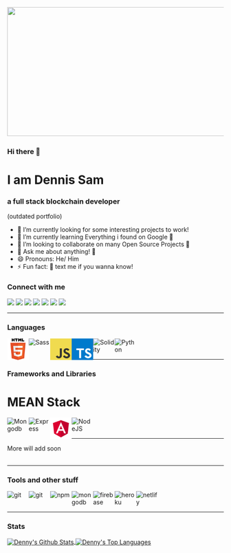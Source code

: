 <a href="https://github.com/devxb/gitanimals">
<img
  src="https://render.gitanimals.org/farms/denniarems"
  width="600"
  height="300"
/>
</a>

### Hi there 👋
# I am Dennis Sam
### a full stack blockchain developer
(outdated portfolio)
- 🔭 I’m currently looking for some interesting projects to work!
- 🌱 I’m currently learning Everything i found on Google 🌟
- 👯 I’m looking to collaborate on many Open Source Projects 💖
- 💬 Ask me about anything! 🤗
- 😄 Pronouns: He/ Him
- ⚡ Fun fact: 📲 text me if you wanna know!


### Connect with me

[<img height="30" src="https://img.shields.io/badge/twitter-%231DA1F2.svg?&style=for-the-badge&logo=twitter&logoColor=white" />][twitter]
[<img height="30" src = "https://img.shields.io/badge/discord-%9A0257.svg?&style=for-the-badge&logo=discord&logoColor=white">][Discord] 
[<img height="30" src="https://img.shields.io/badge/linkedin-%230077B5.svg?&style=for-the-badge&logo=linkedin&logoColor=white" />][LinkedIn]
[<img height="30" src = "https://img.shields.io/badge/instagram-%23E4405F.svg?&style=for-the-badge&logo=instagram&logoColor=white">][Instagram] 
[<img height="30" src = "https://img.shields.io/badge/telegram-%230077B5.svg?&style=for-the-badge&logo=telegram&logoColor=white">][Telegram] 
[<img height="30" src = "https://img.shields.io/badge/whatsapp-%9A0257.svg?&style=for-the-badge&logo=whatsapp&logoColor=white">][Whatsapp] 
[<img height="30" src = "https://img.shields.io/badge/gmail-%23E4405F.svg?&style=for-the-badge&logo=gmail&logoColor=white">][Gmail] 
<br />
<hr />

### Languages

<img align="left" alt="HTML5" width="50px" src="https://raw.githubusercontent.com/github/explore/80688e429a7d4ef2fca1e82350fe8e3517d3494d/topics/html/html.png" />
<img align="left" alt="Sass" width="50px" src="https://www.vectorlogo.zone/logos/sass-lang/sass-lang-icon.svg" />
<img align="left" alt="JS" width="50px" src="https://raw.githubusercontent.com/github/explore/80688e429a7d4ef2fca1e82350fe8e3517d3494d/topics/javascript/javascript.png" />
<img align="left" alt="TS" width="50px" src="https://raw.githubusercontent.com/github/explore/80688e429a7d4ef2fca1e82350fe8e3517d3494d/topics/typescript/typescript.png" />
<img align="left" alt="Solidity" width="50px" src="https://raw.githubusercontent.com/consensysmesh/solidity-logo/master/solidity-logo.svg" />
<img align="left" alt="Python" width="50px" src="https://www.vectorlogo.zone/logos/python/python-icon.svg" />
<br />
<br />
<hr />

### Frameworks and Libraries
# MEAN Stack
<img align="left" alt="Mongodb" width="50px" src="https://www.vectorlogo.zone/logos/mongodb/mongodb-icon.svg" />
<img align="left" alt="Express" width="50px" src="https://www.vectorlogo.zone/logos/expressjs/expressjs-icon.svg" />
<img align="left" alt="Angular" width="50px" src="https://raw.githubusercontent.com/github/explore/80688e429a7d4ef2fca1e82350fe8e3517d3494d/topics/angular/angular.png" />
<img align="left" alt="NodeJS" width="50px" src="https://www.vectorlogo.zone/logos/nodejs/nodejs-icon.svg" />
<br />
<br />
<hr />
More will add soon
<br />
<br />
<hr />

### Tools and other stuff

<img align="left" alt="git" width="50px" src="https://www.vectorlogo.zone/logos/git-scm/git-scm-icon.svg" />
<img align="left" alt="git" width="50px" src="https://www.vectorlogo.zone/logos/github/github-icon.svg" />
<img align="left" alt="npm" width="50px" src="https://www.vectorlogo.zone/logos/npmjs/npmjs-icon.svg" />
<img align="left" alt="mongodb" width="50px" src="https://www.vectorlogo.zone/logos/mongodb/mongodb-icon.svg" />
<img align="left" alt="firebase" width="50px" src="https://www.vectorlogo.zone/logos/firebase/firebase-icon.svg" />
<img align="left" alt="heroku" width="50px" src="https://www.vectorlogo.zone/logos/heroku/heroku-icon.svg" />
<img align="left" alt="netlify" width="50px" src="https://www.vectorlogo.zone/logos/netlify/netlify-icon.svg" />
<br />
<br />
<hr />

### Stats
<a href="#stats">
  <img align="center" alt="Denny's Github Stats" src="https://github-readme-stats.vercel.app/api?username=denniarems&count_private=true&show_icons=true&theme=radical" />
</a>
<a href="#stats">
  <img align="center" alt="Denny's Top Languages" src="https://github-readme-stats.vercel.app/api/top-langs/?username=denniarems&layout=compact" />
</a>

[twitter]: https://twitter.com/denniarems
[LinkedIn]: https://www.linkedin.com/in/denniarems/
[Instagram]: https://www.instagram.com/denniarems
[Telegram]: https://t.me/denniarems
[Discord]: https://discord.com/channels/@me/denniarems#3229
[Whatsapp]: https://wa.link/hsy968
[Gmail]: mailto:garvnanwani88@gmail.com
